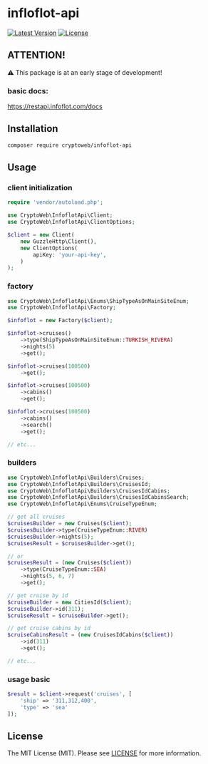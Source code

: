 # infloflot-api

[![Latest Version](https://img.shields.io/packagist/v/cryptoweb/infoflot-api)](https://packagist.org/packages/cryptoweb/infoflot-api)
[![License](https://img.shields.io/packagist/l/cryptoweb/infoflot-api)](https://packagist.org/packages/cryptoweb/infoflot-api)

## ATTENTION!

⚠️ This package is at an early stage of development!

### basic docs:

https://restapi.infoflot.com/docs

## Installation

```bash
composer require cryptoweb/infoflot-api
```

## Usage

### client initialization
```php
require 'vendor/autoload.php';

use CryptoWeb\InfoflotApi\Client;
use CryptoWeb\InfoflotApi\ClientOptions;

$client = new Client(
	new GuzzleHttp\Client(),
	new ClientOptions(
		apiKey: 'your-api-key',
	)
);
```

### factory
```php
use CryptoWeb\InfoflotApi\Enums\ShipTypeAsOnMainSiteEnum;
use CryptoWeb\InfoflotApi\Factory;

$infoflot = new Factory($client);

$infoflot->cruises()
	->type(ShipTypeAsOnMainSiteEnum::TURKISH_RIVERA)
	->nights(5)
	->get();

$infoflot->cruises(100500)
	->get();

$infoflot->cruises(100500)
	->cabins()
	->get();

$infoflot->cruises(100500)
	->cabins()
	->search()
	->get();

// etc...
```

### builders
```php
use CryptoWeb\InfoflotApi\Builders\Cruises;
use CryptoWeb\InfoflotApi\Builders\CruisesId;
use CryptoWeb\InfoflotApi\Builders\CruisesIdCabins;
use CryptoWeb\InfoflotApi\Builders\CruisesIdCabinsSearch;
use CryptoWeb\InfoflotApi\Enums\CruiseTypeEnum;

// get all cruises
$cruisesBuilder = new Cruises($client);
$cruisesBuilder->type(CruiseTypeEnum::RIVER)
$cruisesBuilder->nights(5);
$cruisesResult = $cruisesBuilder->get();

// or
$cruisesResult = (new Cruises($client))
	->type(CruiseTypeEnum::SEA)
	->nights(5, 6, 7)
	->get();

// get cruise by id
$cruiseBuilder = new CitiesId($client);
$cruiseBuilder->id(311);
$cruiseResult = $cruiseBuilder->get();

// get cruise cabins by id
$cruiseCabinsResult = (new CruisesIdCabins($client))
	->id(311)
	->get();

// etc...
```

### usage basic
```php
$result = $client->request('cruises', [
	'ship' => '311,312,400',
	'type' => 'sea'
]);
```

## License

The MIT License (MIT). Please see [LICENSE](LICENSE) for more information.
